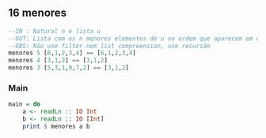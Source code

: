 ## 16 menores
```hs
--IN : Natural n e lista u
--OUT: Lista com os n menores elementos de u na ordem que aparecem em u
--OBS: Não use filter nem list compreension, use recursão
menores 5 [6,1,2,3,4] == [6,1,2,3,4]
menores 4 [3,1,2] == [3,1,2]
menores 3 [5,3,1,9,7,2] == [3,1,2]
```


<!--MAIN_BEGIN-->
### Main
```hs
main = do
    a <- readLn :: IO Int
    b <- readLn :: IO [Int]
    print $ menores a b

```
<!--MAIN_END-->
